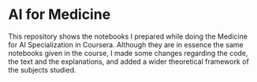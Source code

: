 # AI for Medicine

This repository shows the notebooks I prepared while doing the Medicine for AI Specialization in Coursera. Although they are in essence the same notebooks given in the course, I made some changes regarding the code, the text and the explanations, and added a wider theoretical framework of the subjects studied.